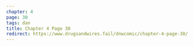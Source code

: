 ```yaml
---
chapter: 4
page: 30
tags: dan
title: Chapter 4 Page 30
redirect: https://www.drugsandwires.fail/dnwcomic/chapter-4-page-30/
---
```

